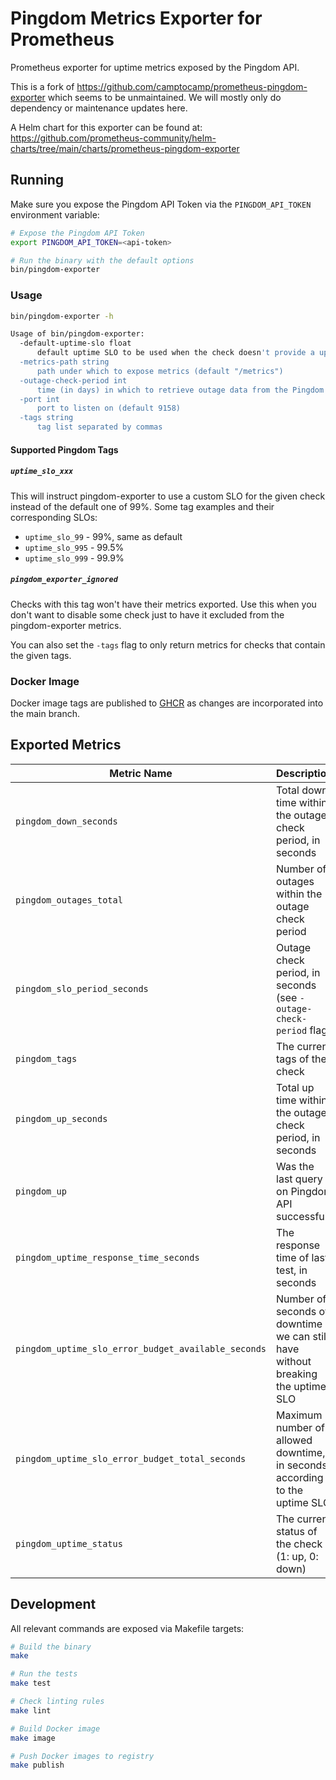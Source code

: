 # Pingdom Metrics Exporter for Prometheus

Prometheus exporter for uptime metrics exposed by the Pingdom API.

This is a fork of <https://github.com/camptocamp/prometheus-pingdom-exporter> which seems to be unmaintained.
We will mostly only do dependency or maintenance updates here.

A Helm chart for this exporter can be found at: <https://github.com/prometheus-community/helm-charts/tree/main/charts/prometheus-pingdom-exporter>

## Running

Make sure you expose the Pingdom API Token via the `PINGDOM_API_TOKEN`
environment variable:

```bash
# Expose the Pingdom API Token
export PINGDOM_API_TOKEN=<api-token>

# Run the binary with the default options
bin/pingdom-exporter
```

### Usage

```bash
bin/pingdom-exporter -h

Usage of bin/pingdom-exporter:
  -default-uptime-slo float
      default uptime SLO to be used when the check doesn't provide a uptime SLO tag (i.e. uptime_slo_999 to 99.9% uptime SLO) (default 99)
  -metrics-path string
      path under which to expose metrics (default "/metrics")
  -outage-check-period int
      time (in days) in which to retrieve outage data from the Pingdom API (default 7)
  -port int
      port to listen on (default 9158)
  -tags string
      tag list separated by commas
```

#### Supported Pingdom Tags

##### `uptime_slo_xxx`

This will instruct pingdom-exporter to use a custom SLO for the given check
instead of the default one of 99%. Some tag examples and their corresponding
SLOs:

- `uptime_slo_99` - 99%, same as default
- `uptime_slo_995` - 99.5%
- `uptime_slo_999` - 99.9%

##### `pingdom_exporter_ignored`

Checks with this tag won't have their metrics exported. Use this when you don't
want to disable some check just to have it excluded from the pingdom-exporter
metrics.

You can also set the `-tags` flag to only return metrics for checks that contain
the given tags.

### Docker Image

Docker image tags are published to [GHCR](https://github.com/kokuwaio/pingdom-exporter/pkgs/container/pingdom-exporter) as changes are incorporated into the main branch.

## Exported Metrics

| Metric Name                                         | Description                                                                     |
| --------------------------------------------------- | ------------------------------------------------------------------------------- |
| `pingdom_down_seconds`                              | Total down time within the outage check period, in seconds                      |
| `pingdom_outages_total`                             | Number of outages within the outage check period                                |
| `pingdom_slo_period_seconds`                        | Outage check period, in seconds (see `-outage-check-period` flag)               |
| `pingdom_tags`                                      | The current tags of the check                                                   |
| `pingdom_up_seconds`                                | Total up time within the outage check period, in seconds                        |
| `pingdom_up`                                        | Was the last query on Pingdom API successful                                    |
| `pingdom_uptime_response_time_seconds`              | The response time of last test, in seconds                                      |
| `pingdom_uptime_slo_error_budget_available_seconds` | Number of seconds of downtime we can still have without breaking the uptime SLO |
| `pingdom_uptime_slo_error_budget_total_seconds`     | Maximum number of allowed downtime, in seconds, according to the uptime SLO     |
| `pingdom_uptime_status`                             | The current status of the check (1: up, 0: down)                                |

## Development

All relevant commands are exposed via Makefile targets:

```sh
# Build the binary
make

# Run the tests
make test

# Check linting rules
make lint

# Build Docker image
make image

# Push Docker images to registry
make publish
```

